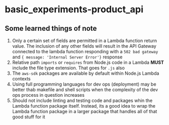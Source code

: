 # basic_experiments-product_api

## Some learned things of note
1. Only a certain set of fields are permitted in a Lambda function return value. The inclusion of any other fields will result in the API Gateway connected to the lambda function responding with a `502 bad gateway` and `{ message: 'Internal Server Error'}` response
2. Relative path `imports` or `requires` from Node.js code in a Lambda **MUST** include the file type extension. That goes for `.js` also
3. The `aws-sdk` packages are available by default within Node.js Lambda contexts
4. Using full programming languages for dev ops (deployment) may be better thab makefile and shell scripts when the complexity of the dev ops process in question increases
5. Should not include linting and testing code and packages whin the Lambda function package itself. Instead, its a good idea to wrap the Lambda function package in a larger package that handles all of that good stuff for it